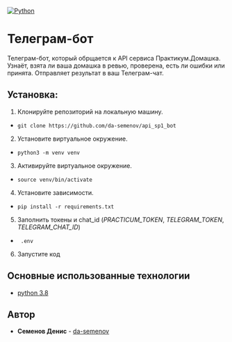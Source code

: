 [![Python](https://img.shields.io/badge/-Python-464646??style=flat-square&logo=Python)](https://www.python.org/)
# Телеграм-бот
Телеграм-бот, который обрщается к API сервиса Практикум.Домашка. 
Узнаёт, взята ли ваша домашка в ревью, проверена, есть ли ошибки или принята. 
Отправляет результат в ваш Телеграм-чат.
## Установка:
1. Клонируйте репозиторий на локальную машину.
- ``git clone https://github.com/da-semenov/api_sp1_bot``
2. Установите виртуальное окружение.
- ``python3 -m venv venv``
3. Активируйте виртуальное окружение.
- ``source venv/bin/activate``
4. Установите зависимости.
- ``pip install -r requirements.txt``
5. Заполнить токены и chat_id (_PRACTICUM_TOKEN_, _TELEGRAM_TOKEN_, _TELEGRAM_CHAT_ID_)
- `` .env``
6. Запустите код
 
## Основные использованные технологии
* [python 3.8](https://www.python.org/)

## Автор
* **Семенов Денис** - [da-semenov](https://github.com/da-semenov)
